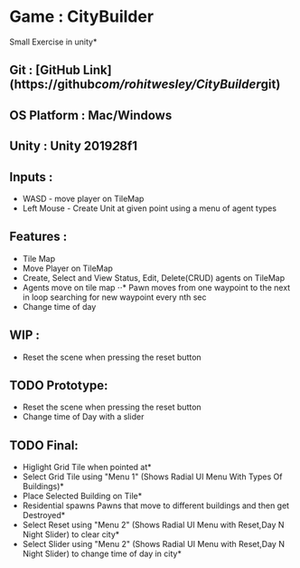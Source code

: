 # Game : CityBuilder
Small Exercise in unity*

## Git : [GitHub Link] (https://github*com/rohitwesley/CityBuilder*git)

## OS Platform : Mac/Windows

## Unity : Unity 2019*2*8f1

## Inputs :
* WASD - move player on TileMap
* Left Mouse - Create Unit at given point using a menu of agent types

## Features :
* Tile Map 
* Move Player on TileMap
* Create, Select and View Status, Edit, Delete(CRUD) agents on TileMap
* Agents move on tile map
⋅⋅* Pawn moves from one waypoint to the next in loop searching for new waypoint every nth sec  
* Change time of day

## WIP :
* Reset the scene when pressing the reset button

## TODO Prototype:
* Reset the scene when pressing the reset button
* Change time of Day with a slider

## TODO Final:
* Higlight Grid Tile when pointed at*
* Select Grid Tile using "Menu 1" (Shows Radial UI Menu With Types Of Buildings)*
* Place Selected Building on Tile*
* Residential spawns Pawns that move to different buildings and then get Destroyed*
* Select Reset using "Menu 2" (Shows Radial UI Menu with Reset,Day N Night Slider) to clear city*
* Select Slider using "Menu 2" (Shows Radial UI Menu with Reset,Day N Night Slider) to change time of day in city* 
